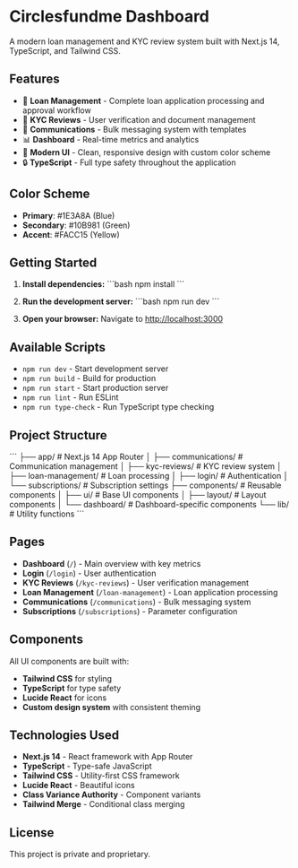 # Circlesfundme Dashboard

A modern loan management and KYC review system built with Next.js 14, TypeScript, and Tailwind CSS.

## Features

- 🏦 **Loan Management** - Complete loan application processing and approval workflow
- 👤 **KYC Reviews** - User verification and document management
- 💬 **Communications** - Bulk messaging system with templates
- 📊 **Dashboard** - Real-time metrics and analytics
- 🎨 **Modern UI** - Clean, responsive design with custom color scheme
- 🔒 **TypeScript** - Full type safety throughout the application

## Color Scheme

- **Primary**: #1E3A8A (Blue)
- **Secondary**: #10B981 (Green)
- **Accent**: #FACC15 (Yellow)

## Getting Started

1. **Install dependencies:**
   \`\`\`bash
   npm install
   \`\`\`

2. **Run the development server:**
   \`\`\`bash
   npm run dev
   \`\`\`

3. **Open your browser:**
   Navigate to [http://localhost:3000](http://localhost:3000)

## Available Scripts

- `npm run dev` - Start development server
- `npm run build` - Build for production
- `npm run start` - Start production server
- `npm run lint` - Run ESLint
- `npm run type-check` - Run TypeScript type checking

## Project Structure

\`\`\`
├── app/                    # Next.js 14 App Router
│   ├── communications/     # Communication management
│   ├── kyc-reviews/       # KYC review system
│   ├── loan-management/   # Loan processing
│   ├── login/             # Authentication
│   └── subscriptions/     # Subscription settings
├── components/            # Reusable components
│   ├── ui/               # Base UI components
│   ├── layout/           # Layout components
│   └── dashboard/        # Dashboard-specific components
└── lib/                  # Utility functions
\`\`\`

## Pages

- **Dashboard** (`/`) - Main overview with key metrics
- **Login** (`/login`) - User authentication
- **KYC Reviews** (`/kyc-reviews`) - User verification management
- **Loan Management** (`/loan-management`) - Loan application processing
- **Communications** (`/communications`) - Bulk messaging system
- **Subscriptions** (`/subscriptions`) - Parameter configuration

## Components

All UI components are built with:
- **Tailwind CSS** for styling
- **TypeScript** for type safety
- **Lucide React** for icons
- **Custom design system** with consistent theming

## Technologies Used

- **Next.js 14** - React framework with App Router
- **TypeScript** - Type-safe JavaScript
- **Tailwind CSS** - Utility-first CSS framework
- **Lucide React** - Beautiful icons
- **Class Variance Authority** - Component variants
- **Tailwind Merge** - Conditional class merging

## License

This project is private and proprietary.
